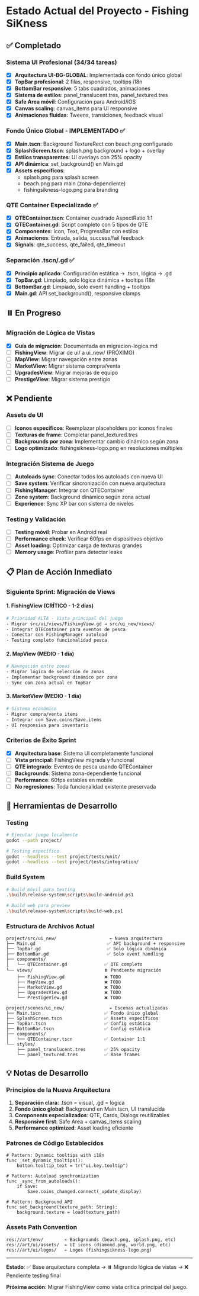 # Estado Actual del Proyecto - Fishing SiKness

## ✅ Completado

### Sistema UI Profesional (34/34 tareas)
- [x] **Arquitectura UI-BG-GLOBAL**: Implementada con fondo único global
- [x] **TopBar profesional**: 2 filas, responsive, tooltips i18n
- [x] **BottomBar responsive**: 5 tabs cuadrados, animaciones
- [x] **Sistema de estilos**: panel_translucent.tres, panel_textured.tres
- [x] **Safe Area móvil**: Configuración para Android/iOS
- [x] **Canvas scaling**: canvas_items para UI responsive
- [x] **Animaciones fluidas**: Tweens, transiciones, feedback visual

### Fondo Único Global - IMPLEMENTADO ✅
- [x] **Main.tscn**: Background TextureRect con beach.png configurado
- [x] **SplashScreen.tscn**: splash.png background + logo + overlay
- [x] **Estilos transparentes**: UI overlays con 25% opacity
- [x] **API dinámica**: set_background() en Main.gd
- [x] **Assets específicos**:
  - splash.png para splash screen
  - beach.png para main (zona-dependiente)
  - fishingsikness-logo.png para branding

### QTE Container Especializado ✅
- [x] **QTEContainer.tscn**: Container cuadrado AspectRatio 1:1
- [x] **QTEContainer.gd**: Script completo con 5 tipos de QTE
- [x] **Componentes**: Icon, Text, ProgressBar con estilos
- [x] **Animaciones**: Entrada, salida, success/fail feedback
- [x] **Signals**: qte_success, qte_failed, qte_timeout

### Separación .tscn/.gd ✅
- [x] **Principio aplicado**: Configuración estática → .tscn, lógica → .gd
- [x] **TopBar.gd**: Limpiado, solo lógica dinámica + tooltips i18n
- [x] **BottomBar.gd**: Limpiado, solo event handling + tooltips
- [x] **Main.gd**: API set_background(), responsive clamps

## ⏸️ En Progreso

### Migración de Lógica de Vistas
- [x] **Guía de migración**: Documentada en migracion-logica.md
- [ ] **FishingView**: Migrar de ui/ a ui_new/ (PRÓXIMO)
- [ ] **MapView**: Migrar navegación entre zonas
- [ ] **MarketView**: Migrar sistema compra/venta
- [ ] **UpgradesView**: Migrar mejoras de equipo
- [ ] **PrestigeView**: Migrar sistema prestigio

## ❌ Pendiente

### Assets de UI
- [ ] **Iconos específicos**: Reemplazar placeholders por iconos finales
- [ ] **Texturas de frame**: Completar panel_textured.tres
- [ ] **Backgrounds por zona**: Implementar cambio dinámico según zona
- [ ] **Logo optimizado**: fishingsikness-logo.png en resoluciones múltiples

### Integración Sistema de Juego
- [ ] **Autoloads sync**: Conectar todos los autoloads con nueva UI
- [ ] **Save system**: Verificar sincronización con nueva arquitectura
- [ ] **FishingManager**: Integrar con QTEContainer
- [ ] **Zone system**: Background dinámico según zona actual
- [ ] **Experience**: Sync XP bar con sistema de niveles

### Testing y Validación
- [ ] **Testing móvil**: Probar en Android real
- [ ] **Performance check**: Verificar 60fps en dispositivos objetivo
- [ ] **Asset loading**: Optimizar carga de texturas grandes
- [ ] **Memory usage**: Profiler para detectar leaks

## 📋 Plan de Acción Inmediato

### Siguiente Sprint: Migración de Views

#### 1. FishingView (CRÍTICO - 1-2 días)
```bash
# Prioridad ALTA - Vista principal del juego
- Migrar src/ui/views/FishingView.gd → src/ui_new/views/
- Integrar QTEContainer para eventos de pesca
- Conectar con FishingManager autoload
- Testing completo funcionalidad pesca
```

#### 2. MapView (MEDIO - 1 día)
```bash
# Navegación entre zonas
- Migrar lógica de selección de zonas
- Implementar background dinámico por zona
- Sync con zona actual en TopBar
```

#### 3. MarketView (MEDIO - 1 día)
```bash
# Sistema económico
- Migrar compra/venta items
- Integrar con Save.coins/Save.items
- UI responsiva para inventario
```

### Criterios de Éxito Sprint

- [x] **Arquitectura base**: Sistema UI completamente funcional
- [ ] **Vista principal**: FishingView migrada y funcional
- [ ] **QTE integrado**: Eventos de pesca usando QTEContainer
- [ ] **Backgrounds**: Sistema zona-dependiente funcional
- [ ] **Performance**: 60fps estables en mobile
- [ ] **No regresiones**: Toda funcionalidad existente preservada

## 🔧 Herramientas de Desarrollo

### Testing
```bash
# Ejecutar juego localmente
godot --path project/

# Testing específico
godot --headless --test project/tests/unit/
godot --headless --test project/tests/integration/
```

### Build System
```bash
# Build móvil para testing
.\build\release-system\scripts\build-android.ps1

# Build web para preview
.\build\release-system\scripts\build-web.ps1
```

### Estructura de Archivos Actual
```
project/src/ui_new/                    ← Nueva arquitectura
├── Main.gd                           ✅ API background + responsive
├── TopBar.gd                         ✅ Solo lógica dinámica
├── BottomBar.gd                      ✅ Solo event handling
├── components/
│   └── QTEContainer.gd              ✅ QTE completo
└── views/                           ⏸️ Pendiente migración
    ├── FishingView.gd               ❌ TODO
    ├── MapView.gd                   ❌ TODO
    ├── MarketView.gd                ❌ TODO
    ├── UpgradesView.gd              ❌ TODO
    └── PrestigeView.gd              ❌ TODO

project/scenes/ui_new/                 ← Escenas actualizadas
├── Main.tscn                        ✅ Fondo único global
├── SplashScreen.tscn                ✅ Assets específicos
├── TopBar.tscn                      ✅ Config estática
├── BottomBar.tscn                   ✅ Config estática
├── components/
│   └── QTEContainer.tscn            ✅ Container 1:1
└── styles/
    ├── panel_translucent.tres       ✅ 25% opacity
    └── panel_textured.tres          ✅ Base frames
```

## 💡 Notas de Desarrollo

### Principios de la Nueva Arquitectura
1. **Separación clara**: .tscn = visual, .gd = lógica
2. **Fondo único global**: Background en Main.tscn, UI translucida
3. **Components especializados**: QTE, Cards, Dialogs reutilizables
4. **Responsive first**: Safe Area + canvas_items scaling
5. **Performance optimized**: Asset loading eficiente

### Patrones de Código Establecidos
```gdscript
# Pattern: Dynamic tooltips with i18n
func _set_dynamic_tooltips():
    button.tooltip_text = tr("ui.key.tooltip")

# Pattern: Autoload synchronization
func _sync_from_autoloads():
    if Save:
        Save.coins_changed.connect(_update_display)

# Pattern: Background API
func set_background(texture_path: String):
    background.texture = load(texture_path)
```

### Assets Path Convention
```
res://art/env/        ← Backgrounds (beach.png, splash.png, etc)
res://art/ui/assets/  ← UI icons (diamond.png, world.png, etc)
res://art/ui/logos/   ← Logos (fishingsikness-logo.png)
```

---

**Estado**: ✅ Base arquitectura completa → ⏸️ Migrando lógica de vistas → ❌ Pendiente testing final

**Próxima acción**: Migrar FishingView como vista crítica principal del juego.
